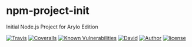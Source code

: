 # npm-project-init

Initial Node.js Project for Arylo Edition

[![Travis][TRAVIS_URL]][TRAVIS_HREF]
[![Coveralls][COVERALLS_URL]][COVERALLS_HREF]
[![Known Vulnerabilities][SNYK_URL]][SNYK_HREF]
[![David][DAVID_URL]][DAVID_HREF]
[![Author][AUTHOR_URL]][AUTHOR_HREF]
[![license][LICENSE_URL]][LICENSE_HREF]

[TRAVIS_URL]: https://img.shields.io/travis/Arylo/npm-project-init.svg?style=flat-square&logo=travis
[TRAVIS_HREF]: https://travis-ci.org/Arylo/npm-project-init
[COVERALLS_URL]: https://img.shields.io/coveralls/github/Arylo/npm-project-init.svg?style=flat-square
[COVERALLS_HREF]: https://coveralls.io/github/Arylo/npm-project-init
[SNYK_URL]: https://snyk.io/test/github/Arylo/npm-project-init/badge.svg?style=flat-square
[SNYK_HREF]: https://snyk.io/test/github/Arylo/npm-project-init
[DAVID_URL]: https://img.shields.io/david/Arylo/npm-project-init.svg?style=flat-square
[DAVID_HREF]: https://github.com/Arylo/npm-project-init
[AUTHOR_URL]: https://img.shields.io/badge/Author-AryloYeung-blue.svg?style=flat-square&maxAge=7200
[AUTHOR_HREF]: https://github.com/arylo
[LICENSE_URL]: https://img.shields.io/github/license/Arylo/npm-project-init.svg?style=flat-square&maxAge=7200
[LICENSE_HREF]: https://opensource.org/licenses/MIT